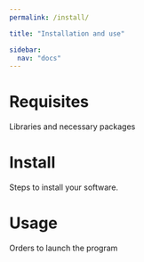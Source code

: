 ```yaml
---
permalink: /install/

title: "Installation and use"

sidebar:
  nav: "docs"
---
```


# Requisites

Libraries and necessary packages

# Install

Steps to install your software.

# Usage

Orders to launch the program